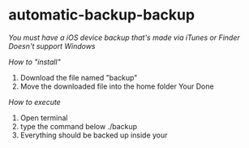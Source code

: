 # automatic-backup-backup

*You must have a iOS device backup that's made via iTunes or Finder*
*Doesn't support Windows*

*How to "install"*
1. Download the file named "backup"
2. Move the downloaded file into the home folder
Your Done

*How to execute*
1. Open terminal
2. type the command below
./backup
3. Everything should be backed up inside your
